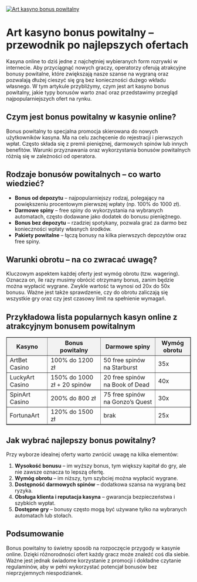 [![Art kasyno bonus powitalny](https://123-caf.pages.dev/gitsignup.png)](https://vrmoo.ru/Bt82HjjY)

<h1>Art kasyno bonus powitalny – przewodnik po najlepszych ofertach</h1> <p>Kasyna online to dziś jedne z najchętniej wybieranych form rozrywki w internecie. Aby przyciągnąć nowych graczy, operatorzy oferują atrakcyjne bonusy powitalne, które zwiększają nasze szanse na wygraną oraz pozwalają dłużej cieszyć się grą bez konieczności dużego wkładu własnego. W tym artykule przybliżymy, czym jest art kasyno bonus powitalny, jakie typy bonusów warto znać oraz przedstawimy przegląd najpopularniejszych ofert na rynku.</p>  <h2>Czym jest bonus powitalny w kasynie online?</h2> <p>Bonus powitalny to specjalna promocja skierowana do nowych użytkowników kasyna. Ma na celu zachęcenie do rejestracji i pierwszych wpłat. Często składa się z premii pieniężnej, darmowych spinów lub innych benefitów. Warunki przyznawania oraz wykorzystania bonusów powitalnych różnią się w zależności od operatora.</p>  <h2>Rodzaje bonusów powitalnych – co warto wiedzieć?</h2> <ul>   <li><strong>Bonus od depozytu</strong> – najpopularniejszy rodzaj, polegający na powiększeniu procentowym pierwszej wpłaty (np. 100% do 1000 zł).</li>   <li><strong>Darmowe spiny</strong> – free spiny do wykorzystania na wybranych automatach, często dodawane jako dodatek do bonusu pieniężnego.</li>   <li><strong>Bonus bez depozytu</strong> – rzadziej spotykany, pozwala grać za darmo bez konieczności wpłaty własnych środków.</li>   <li><strong>Pakiety powitalne</strong> – łączą bonusy na kilka pierwszych depozytów oraz free spiny.</li> </ul>  <h2>Warunki obrotu – na co zwracać uwagę?</h2> <p>Kluczowym aspektem każdej oferty jest wymóg obrotu (tzw. wagering). Oznacza on, ile razy musimy obrócić otrzymany bonus, zanim będzie można wypłacić wygrane. Zwykle wartość ta wynosi od 20x do 50x bonusu. Ważne jest także sprawdzenie, czy do obrotu zaliczają się wszystkie gry oraz czy jest czasowy limit na spełnienie wymagań.</p>  <h2>Przykładowa lista popularnych kasyn online z atrakcyjnym bonusem powitalnym</h2> <table border="1" cellpadding="8" cellspacing="0" style="border-collapse: collapse; width: 100%; max-width: 700px;">   <thead>     <tr style="background-color: #f2f2f2;">       <th>Kasyno</th>       <th>Bonus powitalny</th>       <th>Darmowe spiny</th>       <th>Wymóg obrotu</th>     </tr>   </thead>   <tbody>     <tr>       <td>ArtBet Casino</td>       <td>100% do 1200 zł</td>       <td>50 free spinów na Starburst</td>       <td>35x</td>     </tr>     <tr>       <td>LuckyArt Casino</td>       <td>150% do 1000 zł + 20 spinów</td>       <td>20 free spinów na Book of Dead</td>       <td>40x</td>     </tr>     <tr>       <td>SpinArt Casino</td>       <td>200% do 800 zł</td>       <td>75 free spinów na Gonzo’s Quest</td>       <td>30x</td>     </tr>     <tr>       <td>FortunaArt</td>       <td>120% do 1500 zł</td>       <td>brak</td>       <td>25x</td>     </tr>   </tbody> </table>  <h2>Jak wybrać najlepszy bonus powitalny?</h2> <p>Przy wyborze idealnej oferty warto zwrócić uwagę na kilka elementów:</p> <ol>   <li><strong>Wysokość bonusu</strong> – im wyższy bonus, tym większy kapitał do gry, ale nie zawsze oznacza to lepszą ofertę.</li>   <li><strong>Wymóg obrotu</strong> – im niższy, tym szybciej można wypłacić wygrane.</li>   <li><strong>Dostępność darmowych spinów</strong> – dodatkowa szansa na wygraną bez ryzyka.</li>   <li><strong>Obsługa klienta i reputacja kasyna</strong> – gwarancja bezpieczeństwa i szybkich wypłat.</li>   <li><strong>Dostępne gry</strong> – bonusy często mogą być używane tylko na wybranych automatach lub stołach.</li> </ol>  <h2>Podsumowanie</h2> <p>Bonus powitalny to świetny sposób na rozpoczęcie przygody w kasynie online. Dzięki różnorodności ofert każdy gracz może znaleźć coś dla siebie. Ważne jest jednak świadome korzystanie z promocji i dokładne czytanie regulaminów, aby w pełni wykorzystać potencjał bonusów bez nieprzyjemnych niespodzianek.</p>